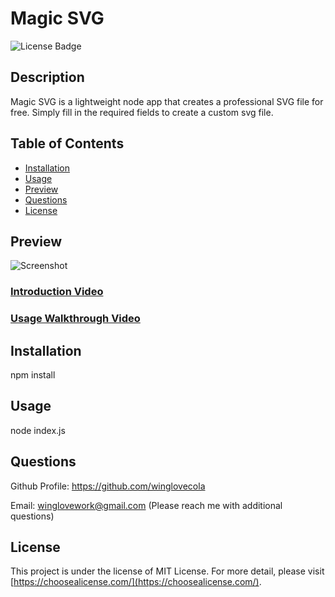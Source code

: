 # Magic SVG
![License Badge](https://img.shields.io/badge/license-MIT%20License-lightgreen)



## Description

Magic SVG is a lightweight node app that creates a professional SVG file for free. Simply fill in the required fields to create a custom svg file.



## Table of Contents

- [Installation](#installation)
- [Usage](#usage)
- [Preview](#preview)
- [Questions](#questions)
- [License](#license)




## Preview

![Screenshot](https://github.com/winglovecola/magic-svg/blob/main/assets/images/screenshot.jpg?raw=true)

### [Introduction Video](https://drive.google.com/file/d/1R-zRxrurg3v7jXzRhUcwlPvLgO96gkWl/view?usp=sharing)

### [Usage Walkthrough Video](https://drive.google.com/file/d/1qG4IA7JKeQkNltBqEyLrRj0rjFpQF56p/view?usp=sharing)




## Installation

npm install



## Usage

node index.js



## Questions

Github Profile: https://github.com/winglovecola

Email: winglovework@gmail.com (Please reach me with additional questions)



## License

This project is under the license of MIT License. For more detail, please visit [https://choosealicense.com/](https://choosealicense.com/).







